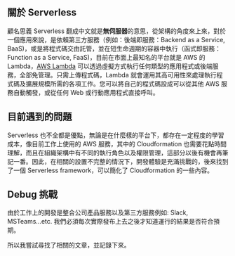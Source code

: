 <!-- ---
title: 初探 Serverless
categories: default
tags: note
date: 2020-07-04 15:48:02
--- -->

## 關於 Serverless

顧名思義 Serverless 翻成中文就是**無伺服器**的意思，從架構的角度來上來，對於一個應用來說，是依賴第三方服務（例如：後端即服務：Backend as a Service, BaaS)，或是將程式碼交由託管，並在短生命週期的容器中執行（函式即服務：Function as a Service, FaaS)，目前在市面上最知名的平台就是 AWS 的 Lambda，[AWS Lambda](https://aws.amazon.com/tw/lambda/) 可以透過虛擬方式執行任何類型的應用程式或後端服務，全部免管理。只需上傳程式碼，Lambda 就會運用其高可用性來處理執行程式碼及擴展規模所需的各項工作。您可以將自己的程式碼設成可以從其他 AWS 服務自動觸發，或從任何 Web 或行動應用程式直接呼叫。

## 目前遇到的問題

Serverless 也不全都是優點，無論是在什麼樣的平台下，都存在一定程度的學習成本，像目前工作上使用的 AWS 服務，其中的 Cloudformation 也需要花點時間理解，而且在組織架構中有不同的執行角色以及權限管理，這部分以後有機會再筆記一番。因此，在相關的設置不完整的情況下，開發體驗是充滿挑戰的，後來找到了一個 Serverless framework，可以簡化了 Cloudformation 的一些內容。


## Debug 挑戰
由於工作上的開發是整合公司產品服務以及第三方服務例如: Slack, MSTeams...etc. 我們必須每次實際發布上去之後才知道運行的結果是否符合預期。

所以我嘗試尋找了相關的文章，並記錄下來。
